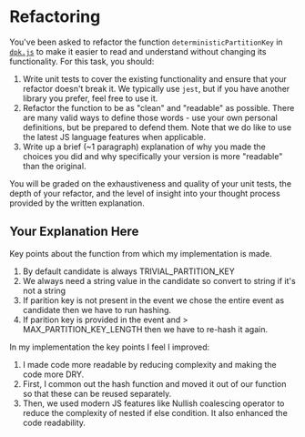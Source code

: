 # Refactoring

You've been asked to refactor the function `deterministicPartitionKey` in [`dpk.js`](dpk.js) to make it easier to read and understand without changing its functionality. For this task, you should:

1. Write unit tests to cover the existing functionality and ensure that your refactor doesn't break it. We typically use `jest`, but if you have another library you prefer, feel free to use it.
2. Refactor the function to be as "clean" and "readable" as possible. There are many valid ways to define those words - use your own personal definitions, but be prepared to defend them. Note that we do like to use the latest JS language features when applicable.
3. Write up a brief (~1 paragraph) explanation of why you made the choices you did and why specifically your version is more "readable" than the original.

You will be graded on the exhaustiveness and quality of your unit tests, the depth of your refactor, and the level of insight into your thought process provided by the written explanation.

## Your Explanation Here
Key points about the function from which my implementation is made.
1. By default candidate is always TRIVIAL_PARTITION_KEY
2. We always need a string value in the candidate so convert to string if it's not a string
3. If parition key is not present in the event we chose the entire event as candidate then we have to run hashing.
4. If parition key is provided in the event and >  MAX_PARTITION_KEY_LENGTH then we have to re-hash it again.

In my implementation the key points I feel I improved:

1. I made code more readable by reducing complexity and making the code more DRY.
2. First, I common out the hash function and moved it out of our function so that these can be reused separately.
3. Then, we used modern JS features like Nullish coalescing operator to reduce the complexity of nested if else condition. It also enhanced the code readability.

